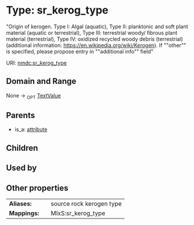 
# Type: sr_kerog_type


"Origin of kerogen. Type I: Algal (aquatic), Type II: planktonic and soft plant material (aquatic or terrestrial), Type III: terrestrial woody/ fibrous plant material (terrestrial), Type IV: oxidized recycled woody debris (terrestrial) (additional information: https://en.wikipedia.org/wiki/Kerogen). If ""other"" is specified, please propose entry in ""additional info"" field"

URI: [nmdc:sr_kerog_type](https://microbiomedata/meta/sr_kerog_type)


## Domain and Range

None ->  <sub>OPT</sub> [TextValue](TextValue.md)

## Parents

 *  is_a: [attribute](attribute.md)

## Children


## Used by


## Other properties

|  |  |  |
| --- | --- | --- |
| **Aliases:** | | source rock kerogen type |
| **Mappings:** | | MIxS:sr_kerog_type |

